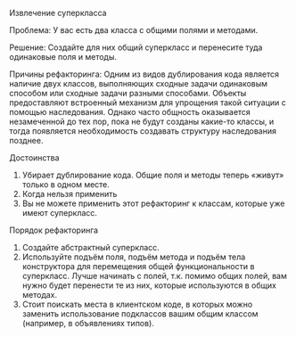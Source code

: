 Извлечение суперкласса

Проблема: У вас есть два класса с общими полями и методами.

Решение: Создайте для них общий суперкласс и перенесите туда одинаковые поля и методы.

Причины рефакторинга: Одним из видов дублирования кода является наличие двух классов, выполняющих сходные задачи одинаковым способом или сходные задачи разными способами. Объекты предоставляют встроенный механизм для упрощения такой ситуации с помощью наследования. Однако часто общность оказывается незамеченной до тех пор, пока не будут созданы какие-то классы, и тогда появляется необходимость создавать структуру наследования позднее.

Достоинства

1. Убирает дублирование кода. Общие поля и методы теперь «живут» только в одном месте.
2. Когда нельзя применить
3. Вы не можете применить этот рефакторинг к классам, которые уже имеют суперкласс.

Порядок рефакторинга

1. Создайте абстрактный суперкласс.
2. Используйте подъём поля, подъём метода и подъём тела конструктора для перемещения общей функциональности в суперкласс. Лучше начинать с полей, т.к. помимо общих полей, вам нужно будет перенести те из них, которые используются в общих методах.
3. Стоит поискать места в клиентском коде, в которых можно заменить использование подклассов вашим общим классом (например, в объявлениях типов).
